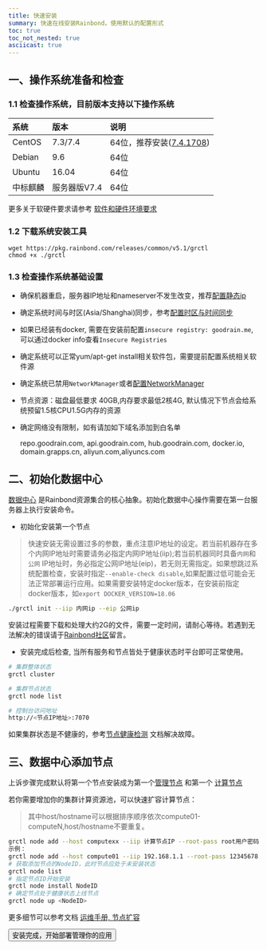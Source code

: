 ```yaml
---
title: 快速安装
summary: 快速在线安装Rainbond，使用默认的配置形式
toc: true
toc_not_nested: true
asciicast: true
---
```


## 一、操作系统准备和检查

### 1.1 检查操作系统，目前版本支持以下操作系统

| 系统     | 版本         | 说明                     |
| :------- | :----------- | :----------------------- |
| CentOS   | 7.3/7.4      | 64位，推荐安装([7.4.1708](http://goodrain-pkg.oss-cn-shanghai.aliyuncs.com/system/CentOS/CentOS-7-x86_64-Minimal-1708.iso)) |
| Debian   | 9.6          | 64位                     |
| Ubuntu   | 16.04        | 64位                     |
| 中标麒麟 | 服务器版V7.4 | 64位                     |

更多关于软硬件要求请参考 [软件和硬件环境要求](../operation-manual/op-guide/recommendation.html)

### 1.2 下载系统安装工具

```
wget https://pkg.rainbond.com/releases/common/v5.1/grctl
chmod +x ./grctl
```

### 1.3 检查操作系统基础设置

   * 确保机器重启，服务器IP地址和nameserver不发生改变，推荐[配置静态ip](../operation-manual/install/config/static-ip.html)

   * 确定系统时间与时区(Asia/Shanghai)同步，参考[配置时区与时间同步](../operation-manual/install/config/timezone.html)

   * 如果已经装有docker, 需要在安装前配置`insecure registry: goodrain.me`,可以通过docker info查看`Insecure Registries`
   
   * 确定系统可以正常yum/apt-get install相关软件包，需要提前配置系统相关软件源
   
   * 确定系统已禁用`NetworkManager`或者[配置NetworkManager](https://t.goodrain.com/t/calico-networkmanager/591)
   
   * 节点资源：磁盘最低要求 40GB,内存要求最低2核4G, 默认情况下节点会给系统预留1.5核CPU1.5G内存的资源
   
   * 确定网络没有限制，如有请加如下域名添加到白名单

     repo.goodrain.com, api.goodrain.com, hub.goodrain.com, docker.io, domain.grapps.cn, aliyun.com,aliyuncs.com


## 二、初始化数据中心

[数据中心](../architecture/abstraction.html#region) 是Rainbond资源集合的核心抽象。初始化数据中心操作需要在第一台服务器上执行安装命令。

* 初始化安装第一个节点

> 快速安装无需设置过多的参数，重点注意IP地址的设定。若当前机器存在多个内网IP地址时需要请务必指定内网IP地址(iip);若当前机器同时具备`内网`和`公网` IP地址时，务必指定公网IP地址(eip)，若无则无需指定。如果想跳过系统配置检查，安装时指定`--enable-check disable`,如果配置过低可能会无法正常部署运行应用。如果需要安装特定docker版本，在安装前指定docker版本，如`export DOCKER_VERSION=18.06`

```bash
./grctl init --iip 内网ip --eip 公网ip
```

安装过程需要下载和处理大约2G的文件，需要一定时间，请耐心等待。若遇到无法解决的错误请于[Rainbond社区](https://t.goodrain.com)留言。

* 安装完成后检查, 当所有服务和节点皆处于健康状态时平台即可正常使用。

```bash
# 集群整体状态
grctl cluster

# 集群节点状态
grctl node list

# 控制台访问地址
http://<节点IP地址>:7070
```
如果集群状态是不健康的，参考[节点健康检测](../operation-manual/cluster-management/node-health.html) 文档解决故障。

## 三、数据中心添加节点

上诉步骤完成默认将第一个节点安装成为第一个[管理节点](../architecture/abstraction.html#node) 和第一个 [计算节点](../architecture/abstraction.html#node)

若你需要增加你的集群计算资源池，可以快速扩容计算节点：

> 其中host/hostname可以根据排序顺序依次compute01-computeN,host/hostname不要重复。

```bash
grctl node add --host computexx --iip 计算节点IP --root-pass root用户密码 --role compute
示例：
grctl node add --host compute01 --iip 192.168.1.1 --root-pass 12345678 --role compute
# 获取添加节点的NodeID，此时节点应处于未安装状态
grctl node list
# 指定节点ID开始安装
grctl node install NodeID
# 确定节点处于健康状态上线节点
grctl node up <NodeID>

```

更多细节可以参考文档 [运维手册, 节点扩容](../operation-manual/cluster-management/add-node.html) 

<div class="step">
  <a href="./quick-learning.html"><button class="btn">安装完成，开始部署管理你的应用</button></a>
</div>

